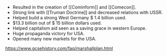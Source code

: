 - Resulted in the creation of [[Cominform]] and [[Comecon]].
- Strong link with [[Truman Doctrine]] and decreased relations with USSR.
- Helped build a strong West Germany $ 1.4 billion used.
- $13.3 billion out of $ 15 billion dollars used.
- Helped capitalism aid seen as a saving grace in western Europe.
- Huge propaganda victory for USA.
- Opened many new markets for the USA.

https://www.gcsehistory.com/faq/marshallplan.html